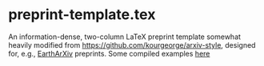 
# preprint-template.tex
An information-dense, two-column LaTeX preprint template somewhat heavily modified from https://github.com/kourgeorge/arxiv-style, designed for, e.g., [EarthArXiv](https://eartharxiv.org) preprints. Some compiled examples [here](https://eartharxiv.org/discover?q=brenhin)
